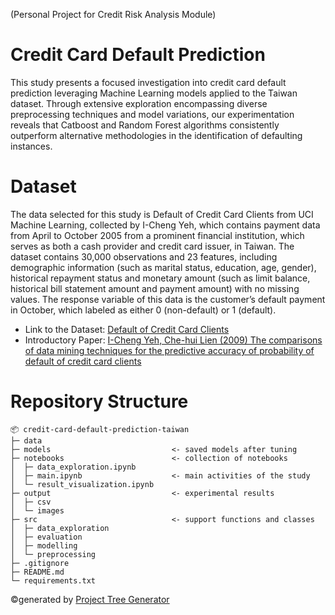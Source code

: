 (Personal Project for Credit Risk Analysis Module)

# Credit Card Default Prediction
This study presents a focused investigation into credit card default prediction leveraging Machine Learning models applied to the Taiwan dataset. Through extensive exploration encompassing diverse preprocessing techniques and model variations, our experimentation reveals that Catboost and Random Forest algorithms consistently outperform alternative methodologies in the identification of defaulting instances.

# Dataset
The data selected for this study is Default of Credit Card Clients from UCI Machine Learning, collected by I-Cheng Yeh, which contains payment data from April to October 2005 from a prominent financial institution, which serves as both a cash provider and credit card issuer, in Taiwan. The dataset contains 30,000 observations and 23 features, including demographic information (such as marital status, education, age, gender), historical repayment status and monetary amount (such as limit balance, historical bill statement amount and payment amount) with no missing values. The response variable of this data is the customer’s default payment in October, which labeled as either 0 (non-default) or 1 (default).
* Link to the Dataset: [Default of Credit Card Clients](https://archive.ics.uci.edu/dataset/350/default+of+credit+card+clients) 
* Introductory Paper: [I-Cheng Yeh, Che-hui Lien (2009) The comparisons of data mining techniques for the predictive accuracy of probability of default of credit card clients](https://www.semanticscholar.org/paper/The-comparisons-of-data-mining-techniques-for-the-Yeh-Lien/1cacac4f0ea9fdff3cd88c151c94115a9fddcf33)

# Repository Structure
```
📦 credit-card-default-prediction-taiwan
├─ data                             
├─ models                           <- saved models after tuning
├─ notebooks                        <- collection of notebooks
│  ├─ data_exploration.ipynb
│  ├─ main.ipynb                    <- main activities of the study
│  └─ result_visualization.ipynb
├─ output                           <- experimental results
│  ├─ csv
│  └─ images
├─ src                              <- support functions and classes
│  ├─ data_exploration
│  ├─ evaluation
│  ├─ modelling
│  └─ preprocessing
├─ .gitignore
├─ README.md
└─ requirements.txt
```
©generated by [Project Tree Generator](https://woochanleee.github.io/project-tree-generator)
